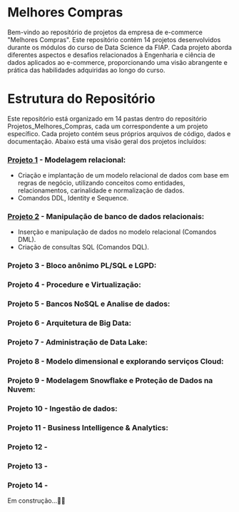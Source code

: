 # Melhores Compras


Bem-vindo ao repositório de projetos da empresa de e-commerce "Melhores Compras". Este repositório contém 14 projetos desenvolvidos durante os módulos do curso de Data Science da FIAP.
Cada projeto aborda diferentes aspectos e desafios relacionados à Engenharia e ciência de dados aplicados ao e-commerce, proporcionando uma visão abrangente e prática das habilidades adquiridas ao longo do curso.


# Estrutura do Repositório

Este repositório está organizado em 14 pastas dentro do repositório Projetos_Melhores_Compras, cada um correspondente a um projeto específico. Cada projeto contém seus próprios arquivos de código, dados e documentação.
Abaixo está uma visão geral dos projetos incluídos:

### [Projeto 1](https://github.com/gugaklein13/Projetos_Melhores_Compras/tree/main/Projeto_1_Modelagem_relacional_e_Implementacao) - Modelagem relacional:
- Criação e implantação de um modelo relacional de dados com base em regras de negócio, utilizando  conceitos como entidades, relacionamentos, carinalidade e normalização de dados.
- Comandos DDL, Identity e Sequence.


### [Projeto 2](https://github.com/gugaklein13/Projetos_Melhores_Compras/tree/main/Projeto_2_Manipulacao_e_consulta_no_banco_relacional) - Manipulação de banco de dados relacionais:
- Inserção e manipulação de dados no modelo relacional (Comandos DML).
- Criação de consultas SQL (Comandos DQL).

### Projeto 3 - Bloco anônimo PL/SQL e LGPD:

### Projeto 4 - Procedure e Virtualização:

### Projeto 5 - Bancos NoSQL e Analise de dados:

### Projeto 6 - Arquitetura de Big Data:

### Projeto 7 - Administração de Data Lake:

### Projeto 8 - Modelo dimensional e explorando serviços Cloud:

### Projeto 9 - Modelagem Snowflake e Proteção de Dados na Nuvem:

### Projeto 10 - Ingestão de dados:

### Projeto 11 - Business Intelligence & Analytics:

### Projeto 12 -

### Projeto 13 -

### Projeto 14 -

Em construção...🔧🔨
